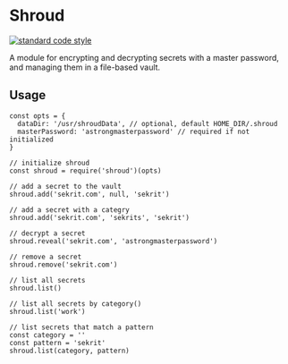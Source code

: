# Shroud

[![standard code
style](https://img.shields.io/badge/code%20style-standard-brightgreen.svg)](https://github.com/feross/standard)

A module for encrypting and decrypting secrets with a master password, and
managing them in a file-based vault.

## Usage

```
const opts = {
  dataDir: '/usr/shroudData', // optional, default HOME_DIR/.shroud
  masterPassword: 'astrongmasterpassword' // required if not initialized
}

// initialize shroud
const shroud = require('shroud')(opts)

// add a secret to the vault
shroud.add('sekrit.com', null, 'sekrit')

// add a secret with a categry
shroud.add('sekrit.com', 'sekrits', 'sekrit')

// decrypt a secret
shroud.reveal('sekrit.com', 'astrongmasterpassword')

// remove a secret
shroud.remove('sekrit.com')

// list all secrets
shroud.list()

// list all secrets by category()
shroud.list('work')

// list secrets that match a pattern
const category = ''
const pattern = 'sekrit'
shroud.list(category, pattern)
```


